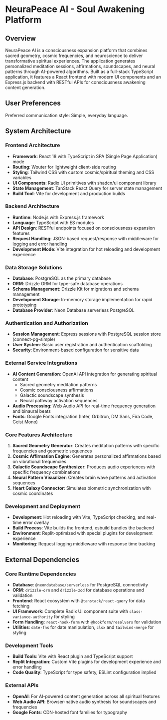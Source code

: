 # NeuraPeace AI - Soul Awakening Platform

## Overview

NeuraPeace AI is a consciousness expansion platform that combines sacred geometry, cosmic frequencies, and neuroscience to deliver transformative spiritual experiences. The application generates personalized meditation sessions, affirmations, soundscapes, and neural patterns through AI-powered algorithms. Built as a full-stack TypeScript application, it features a React frontend with modern UI components and an Express.js backend with RESTful APIs for consciousness awakening content generation.

## User Preferences

Preferred communication style: Simple, everyday language.

## System Architecture

### Frontend Architecture
- **Framework**: React 18 with TypeScript in SPA (Single Page Application) mode
- **Routing**: Wouter for lightweight client-side routing
- **Styling**: Tailwind CSS with custom cosmic/spiritual theming and CSS variables
- **UI Components**: Radix UI primitives with shadcn/ui component library
- **State Management**: TanStack React Query for server state management
- **Build Tool**: Vite for development and production builds

### Backend Architecture
- **Runtime**: Node.js with Express.js framework
- **Language**: TypeScript with ES modules
- **API Design**: RESTful endpoints focused on consciousness expansion features
- **Request Handling**: JSON-based request/response with middleware for logging and error handling
- **Development Mode**: Vite integration for hot reloading and development experience

### Data Storage Solutions
- **Database**: PostgreSQL as the primary database
- **ORM**: Drizzle ORM for type-safe database operations
- **Schema Management**: Drizzle Kit for migrations and schema management
- **Development Storage**: In-memory storage implementation for rapid prototyping
- **Database Provider**: Neon Database serverless PostgreSQL

### Authentication and Authorization
- **Session Management**: Express sessions with PostgreSQL session store (connect-pg-simple)
- **User System**: Basic user registration and authentication scaffolding
- **Security**: Environment-based configuration for sensitive data

### External Service Integrations
- **AI Content Generation**: OpenAI API integration for generating spiritual content
  - Sacred geometry meditation patterns
  - Cosmic consciousness affirmations  
  - Galactic soundscape synthesis
  - Neural pathway activation sequences
- **Audio Processing**: Web Audio API for real-time frequency generation and binaural beats
- **Fonts**: Google Fonts integration (Inter, Orbitron, DM Sans, Fira Code, Geist Mono)

### Core Features Architecture
1. **Sacred Geometry Generator**: Creates meditation patterns with specific frequencies and geometric sequences
2. **Cosmic Affirmation Engine**: Generates personalized affirmations based on vibrational frequencies
3. **Galactic Soundscape Synthesizer**: Produces audio experiences with specific frequency combinations
4. **Neural Pattern Visualizer**: Creates brain wave patterns and activation sequences
5. **Heart Galaxy Connector**: Simulates biometric synchronization with cosmic coordinates

### Development and Deployment
- **Development**: Hot reloading with Vite, TypeScript checking, and real-time error overlay
- **Build Process**: Vite builds the frontend, esbuild bundles the backend
- **Environment**: Replit-optimized with special plugins for development experience
- **Monitoring**: Request logging middleware with response time tracking

## External Dependencies

### Core Runtime Dependencies
- **Database**: `@neondatabase/serverless` for PostgreSQL connectivity
- **ORM**: `drizzle-orm` and `drizzle-zod` for database operations and validation
- **Frontend**: React ecosystem with `@tanstack/react-query` for data fetching
- **UI Framework**: Complete Radix UI component suite with `class-variance-authority` for styling
- **Form Handling**: `react-hook-form` with `@hookform/resolvers` for validation
- **Utilities**: `date-fns` for date manipulation, `clsx` and `tailwind-merge` for styling

### Development Tools
- **Build Tools**: Vite with React plugin and TypeScript support
- **Replit Integration**: Custom Vite plugins for development experience and error handling
- **Code Quality**: TypeScript for type safety, ESLint configuration implied

### External APIs
- **OpenAI**: For AI-powered content generation across all spiritual features
- **Web Audio API**: Browser-native audio synthesis for soundscapes and frequencies
- **Google Fonts**: CDN-hosted font families for typography